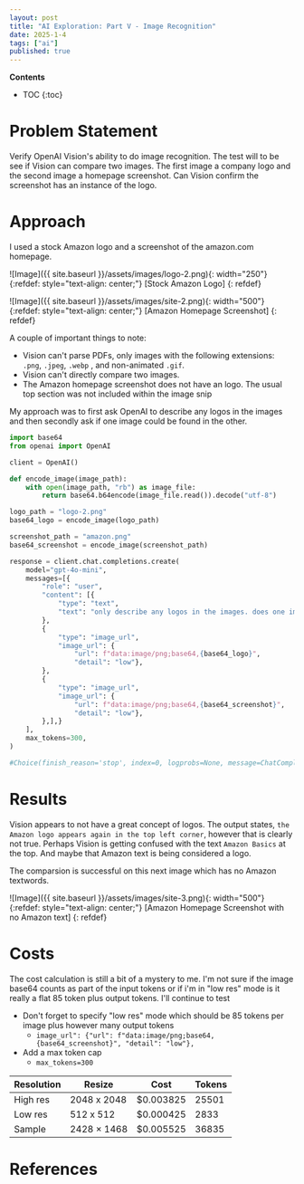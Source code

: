 ```yaml
---
layout: post
title: "AI Exploration: Part V - Image Recognition"
date: 2025-1-4
tags: ["ai"]
published: true
---
```


**Contents**
* TOC
{:toc}

# Problem Statement

Verify OpenAI Vision's ability to do image recognition. The test will to be see if Vision can compare two images. The first image a company logo and the second image a homepage screenshot. Can Vision confirm the screenshot has an instance of the logo. 

# Approach

I used a stock Amazon logo and a screenshot of the amazon.com homepage. 

![Image]({{ site.baseurl }}/assets/images/logo-2.png){: width="250"}
{:refdef: style="text-align: center;"}
\[Stock Amazon Logo\]
{: refdef}

![Image]({{ site.baseurl }}/assets/images/site-2.png){: width="500"}
{:refdef: style="text-align: center;"}
\[Amazon Homepage Screenshot\]
{: refdef}

A couple of important things to note:
* Vision can't parse PDFs, only images with the following extensions: `.png`, `.jpeg`, `.webp` , and non-animated `.gif`.
* Vision can't directly compare two images. 
* The Amazon homepage screenshot does not have an logo. The usual top section was not included within the image snip

My approach was to first ask OpenAI to describe any logos in the images and then secondly ask if one image could be found in the other. 

```python
import base64
from openai import OpenAI

client = OpenAI()

def encode_image(image_path):
    with open(image_path, "rb") as image_file:
        return base64.b64encode(image_file.read()).decode("utf-8")

logo_path = "logo-2.png"
base64_logo = encode_image(logo_path)

screenshot_path = "amazon.png"
base64_screenshot = encode_image(screenshot_path)

response = client.chat.completions.create(
    model="gpt-4o-mini",
    messages=[{
        "role": "user",
        "content": [{
            "type": "text",
            "text": "only describe any logos in the images. does one image make an appearance in the other image? and if so, where? Do not guess",
        },
        {
            "type": "image_url",
            "image_url": {
                "url": f"data:image/png;base64,{base64_logo}", 
                "detail": "low"},  
        },
        {
            "type": "image_url",
            "image_url": {
                "url": f"data:image/png;base64,{base64_screenshot}", 
                "detail": "low"},
        },],}
    ],
    max_tokens=300,
)

#Choice(finish_reason='stop', index=0, logprobs=None, message=ChatCompletionMessage(content='The first image features the Amazon logo, which includes the word "amazon" in dark letters with an orange arrow underneath that runs from the letter "a" to the letter "z."\n\nIn the second image, the Amazon logo appears again in the top left corner, integrated into the website design as part of the header.', refusal=None, role='assistant', audio=None, function_call=None, tool_calls=None))
```

# Results

Vision appears to not have a great concept of logos. The output states, `the Amazon logo appears again in the top left corner`, however that is clearly not true. Perhaps Vision is getting confused with the text `Amazon Basics` at the top. And maybe that Amazon text is being considered a logo. 

The comparsion is successful on this next image which has no Amazon textwords. 

![Image]({{ site.baseurl }}/assets/images/site-3.png){: width="500"}
{:refdef: style="text-align: center;"}
\[Amazon Homepage Screenshot with no Amazon text\]
{: refdef}

# Costs

The cost calculation is still a bit of a mystery to me. I'm not sure if the image base64 counts as part of the input tokens or if i'm in "low res" mode is it really a flat 85 token plus output tokens. I'll continue to test 

* Don't forget to specify "low res" mode which should be 85 tokens per image plus however many output tokens
    * `image_url": {"url": f"data:image/png;base64,{base64_screenshot}", "detail": "low"},`
* Add a max token cap
    * `max_tokens=300`

| Resolution | Resize | Cost | Tokens |
|---|---|---|---|
| High res | 2048 x 2048 | $0.003825 | 25501 |
| Low res | 512 x 512 | $0.000425 | 2833 |
| Sample | 2428 × 1468 | $0.005525 | 36835 |

# References

[^1]: [https://platform.openai.com/docs/guides/vision](https://platform.openai.com/docs/guides/vision)

[^2]: [https://openai.com/api/pricing/](https://openai.com/api/pricing/)